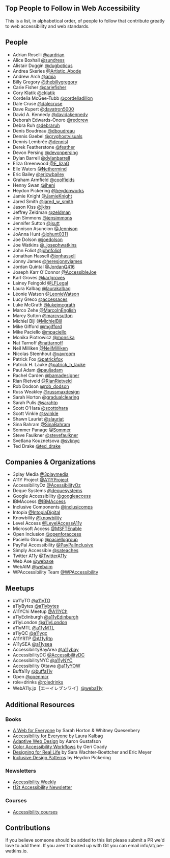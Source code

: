 ## Top People to Follow in Web Accessibility

This is a list, in alphabetical order, of people to follow that contribute greatly to web accessibility and web standards.

## People

- Adrian Roselli [@aardrian](https://twitter.com/aardrian)
- Alice Boxhall [@sundress](https://twitter.com/sundress)
- Alistair Duggin [@dugboticus](https://twitter.com/dugboticus)
- Andrea Skeries [@Artistic_Abode](https://twitter.com/Artistic_Abode)
- Andrew Arch [@amja](https://twitter.com/amja)
- Billy Gregory [@thebillygregory](https://twitter.com/thebillygregory)
- Carie Fisher [@cariefisher](https://twitter.com/cariefisher)
- Cory Klatik [@cklatik](https://twitter.com/cklatik)
- Cordelia McGee-Tubb [@cordeliadillon](https://twitter.com/cordeliadillon)
- Dale Cruse [@dalecruse](https://twitter.com/dalecruse)
- Dave Rupert [@davatron5000](https://twitter.com/davatron5000)
- David A. Kennedy [@davidakennedy](https://twitter.com/davidakennedy)
- Deborah Edwards-Onoro [@redcrew](https://twitter.com/redcrew)
- Debra Ruh [@debraruh](https://twitter.com/debraruh)
- Denis Boudreau [@dboudreau](https://twitter.com/dboudreau)
- Dennis Gaebel [@gryghostvisuals](https://twitter.com/gryghostvisuals)
- Dennis Lembrée [@dennisl](https://twitter.com/dennisl)
- Derek Featherstone [@feather](https://twitter.com/feather)
- Devon Persing [@devonpersing](https://twitter.com/devonpersing)
- Dylan Barrell [@dylanbarrell](https://twitter.com/dylanbarrell)
- Eliza Greenwood [@E_lizaG](https://twitter.com/E_lizaG)
- Elle Waters [@Nethermind](https://twitter.com/Nethermind)
- Eric Bailey [@ericwbailey](https://twitter.com/ericwbailey)
- Graham Armfield [@coolfields](https://twitter.com/coolfields)
- Henny Swan [@iheni](https://twitter.com/iheni)
- Heydon Pickering [@heydonworks](https://twitter.com/heydonworks)
- Jamie Knight [@JamieKnight](https://twitter.com/JamieKnight)
- Jared Smith [@jared_w_smith](https://twitter.com/jared_w_smith)
- Jason Kiss [@jkiss](https://twitter.com/jkiss)
- Jeffrey Zeldman [@zeldman](https://twitter.com/zeldman)
- Jen Simmons [@jensimmons](https://twitter.com/jensimmons)
- Jennifer Sutton [@jsutt](https://twitter.com/jsutt)
- Jennison Asuncion [@Jennison](https://twitter.com/Jennison)
- JoAnna Hunt [@johunt0311](https://twitter.com/johunt0311)
- Joe Dolson [@joedolson](https://twitter.com/joedolson)
- Joe Watkins [@_josephwatkins](https://twitter.com/_josephwatkins)
- John Foliot [@johnfoliot](https://twitter.com/johnfoliot)
- Jonathan Hassell [@jonhassell](https://twitter.com/jonhassell)
- Jonny James [@heresjonnyjames](https://twitter.com/heresjonnyjames)
- Jordan Quintal [@JordanQ416](https://twitter.com/JordanQ416)
- Joseph Karr O'Connor [@AccessibleJoe](https://twitter.com/AccessibleJoe)
- Karl Groves [@karlgroves](https://twitter.com/karlgroves)
- Lainey Feingold [@LFLegal](https://twitter.com/LFLegal)
- Laura Kalbag [@laurakalbag](https://twitter.com/laurakalbag)
- Léonie Watson [@LeonieWatson](https://twitter.com/LeonieWatson)
- Lucy Greco [@accessaces](https://twitter.com/accessaces)
- Luke McGrath [@lukejmcgrath](https://twitter.com/lukejmcgrath)
- Marco Zehe [@MarcoInEnglish](https://twitter.com/MarcoInEnglish)
- Marcy Sutton [@marcysutton](https://twitter.com/marcysutton)
- Michiel Bijl [@MichielBijl](https://twitter.com/MichielBijl)
- Mike Gifford [@mgifford](https://twitter.com/mgifford)
- Mike Paciello [@mpaciello](https://twitter.com/mpaciello)
- Monika Piotrowicz [@monsika](https://twitter.com/monsika)
- Nat Tarnoff [@nattarnoff](https://twitter.com/nattarnoff)
- Neil Milliken [@NeilMilliken](https://twitter.com/NeilMilliken)
- Nicolas Steenhout [@vavroom](https://twitter.com/vavroom)
- Patrick Fox [@patrickfox](https://twitter.com/patrickfox)
- Patrick H. Lauke [@patrick_h_lauke](https://twitter.com/patrick_h_lauke)
- Paul Adam [@pauljadam](https://twitter.com/pauljadam)
- Rachel Carden [@bamadesigner](https://twitter.com/bamadesigner)
- Rian Rietveld [@RianRietveld](https://twitter.com/RianRietveld)
- Rob Dodson [@rob_dodson](https://twitter.com/rob_dodson)
- Russ Weakley [@russmaxdesign](https://twitter.com/russmaxdesign)
- Sarah Horton [@gradualclearing](https://twitter.com/gradualclearing)
- Sarah Pulis [@sarahtp](https://twitter.com/sarahtp)
- Scott O'Hara [@scottohara](https://twitter.com/scottohara)
- Scott Vinkle [@svinkle](https://twitter.com/svinkle)
- Shawn Lauriat [@slauriat](https://twitter.com/slauriat)
- Sina Bahram [@SinaBahram](https://twitter.com/SinaBahram)
- Sommer Panage [@Sommer](https://twitter.com/Sommer)
- Steve Faulkner [@stevefaulkner](https://twitter.com/stevefaulkner)
- Svetlana Kouznetsova [@svknyc](https://twitter.com/svknyc)
- Ted Drake [@ted_drake](https://twitter.com/ted_drake)

## Companies & Organizations

- 3play Media [@3playmedia](https://twitter.com/3playmedia)
- A11Y Project [@A11YProject](https://twitter.com/A11YProject)
- AccessibilityOz [@AcessibilityOz](https://twitter.com/accessibilityoz)
- Deque Systems [@dequesystems](https://twitter.com/dequesystems)
- Google Accessibility [@googleaccess](https://twitter.com/googleaccess)
- IBMAccess [@IBMAccess](https://twitter.com/IBMAccess)
- Inclusive Components [@inclusicomps](https://twitter.com/inclusicomps)
- Intopia [@IntopiaDigital](https://twitter.com/Intopiadigital)
- Knowbility [@knowbility](https://twitter.com/knowbility)
- Level Access [@LevelAccessA11y](https://twitter.com/LevelAccessA11y)
- Microsoft Access [@MSFTEnable](https://twitter.com/MSFTEnable)
- Open Inclusion [@openforaccess](https://twitter.com/openforaccess)
- Paciello Group [@paciellogroup](https://twitter.com/paciellogroup)
- PayPal Accessibility [@PayPalInclusive](https://twitter.com/PayPalInclusive)
- Simply Accessible [@sateaches](https://twitter.com/sateaches)
- Twitter A11y [@TwitterA11y](https://twitter.com/TwitterA11y)
- Web Axe [@webaxe](https://twitter.com/webaxe)
- WebAIM [@webaim](https://twitter.com/webaim)
- WPAccessibility Team [@WPAccessibility](https://twitter.com/WPAccessibility)

## Meetups

- #a11yTO [@a11yTO](https://twitter.com/a11yTO)
- a11yBytes [@a11ybytes](https://twitter.com/a11ybytes)
- A11YChi Meetup [@A11YCh](https://twitter.com/A11YChi)
- a11yEdinburgh [@a11yEdinburgh](https://twitter.com/a11yedinburgh/)
- a11yLondon [@a11yLondon](https://twitter.com/a11yLondon)
- a11yMTL [@a11yMTL](https://twitter.com/a11yMTL)
- a11yQC [@a11yqc](https://twitter.com/a11yqc/)
- A11YRTP [@A11yRtp](https://twitter.com/A11yRtp)
- A11ySEA [@a11ysea](https://twitter.com/a11ysea)
- AccessibilityBayArea [@a11ybay](https://twitter.com/a11ybay)
- AccessibilityDC [@AccessibilityDC](https://twitter.com/AccessibilityDC)
- AccessibilityNYC [@a11yNYC](https://twitter.com/a11yNYC)
- Accessibility Ottawa [@a11yYOW](https://twitter.com/a11yYOW)
- Buffa11y [@buffa11y](https://twitter.com/buffa11y)
- Open [@openmcr](https://twitter.com/openmcr)
- role=drinks [@roledrinks](https://twitter.com/roledrinks)
- WebA11y.jp［エーイレブンワイ］[@weba11y](https://twitter.com/weba11y)

## Additional Resources

### Books

- [A Web for Everyone](http://rosenfeldmedia.com/books/a-web-for-everyone) by Sarah Horton & Whitney Quesenbery
- [Accessibility for Everyone](https://abookapart.com/products/accessibility-for-everyone) by Laura Kalbag
- [Adaptive Web Design](https://adaptivewebdesign.info) by Aaron Gustafson
- [Color Accessibility Workflows](https://abookapart.com/products/color-accessibility-workflows) by Geri Coady
- [Designing for Real Life](https://abookapart.com/products/design-for-real-life) by Sara Wachter-Boettcher and Eric Meyer
- [Inclusive Design Patterns](https://shop.smashingmagazine.com/products/inclusive-design-patterns) by Heydon Pickering

### Newsletters
- [Accessibility Weekly](http://a11yweekly.com/)
- [t12t Accessibility Newsletter](http://t12t.se/accessibility-newsletter/)

### Courses
- [Accessibility courses](https://github.com/mgifford/a11y-courses)

## Contributions
If you believe someone should be added to this list please submit a PR we'd love to add them. If you aren't hooked up with Git you can email info/at/joe-watkins.io.
